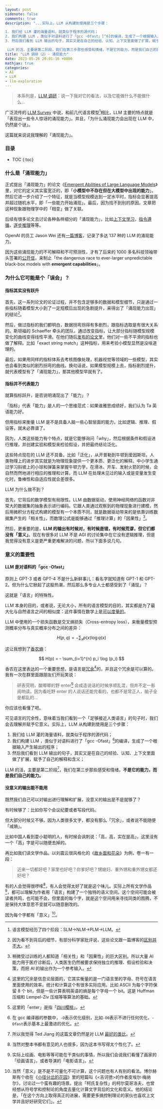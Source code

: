 ```yaml
---
layout: post
sidenote: false
comments: true
description: "...实际上，LLM 从构建到使用是三个步骤：

1. 我们给 LLM 灌的海量语料，就类似于程序的源代码；
2. 我们构建 LLM ，类似于对语料进行了「gcc -Ofast」[^6]的编译，生成了一个根据输入产生输出的程序；
3. 然后我们看到 LLM 输出的句子，其实又是在自己的经验、认知、上下文里面做了扩展，赋予了自己的解释和含义；

 LLM 的活，主要是第二阶段，我们在第三步那些感受和情绪，不是它的能力，而是我们自己的能力..."
title: "LLM 调研（2）- 涌现能力"
date: 2023-05-26 20:01:16 +0800
mathjax: true
categories:
- AI
- LLM
- llm-exploration
---
```


> 本系列是，[LLM 调研](/categories/llm-exploration/)：说一下我对它的看法，以及它能做什么不能做什么...

广泛流传的 [LLM Survey](https://github.com/RUCAIBox/LLMSurvey) 中说，和前几代语言模型[^1]相比，LLM 主要的特点就是「表现出一些令人惊讶的涌现能力」。并且，「为什么涌现能力会出现在 LLM 中，仍然是个谜」。

这篇就来说说我理解的「涌现能力」。

<h3>目录</h3>

- TOC
{:toc}

### 什么是「涌现能力」

正式提出「涌现能力」的论文《[Emergent Abilities of Large Language Models](https://arxiv.org/abs/2206.07682)》里，对它的定义其实蛮宽泛的，即「**小模型中不存在但在大模型中出现的能力**」。然后它进一步介绍了一个特征，就是当模型规模达到一定水平时，指标会显著提高并超过随机水平，即「一些能力开始涌现」。最后，因为找不到别的原因，文章把这种现象跟物理学中的「相变」做了关联。

后续有很多论文去讨论各种各样细分的「涌现能力」，比如[上下文学习](https://arxiv.org/abs/2005.14165)，[指令遵循](https://arxiv.org/abs/2109.01652)，[逐步推理](https://arxiv.org/abs/2201.11903)等等。

OpenAI 的员工 Jason Wei 还有[一篇博客](https://www.jasonwei.net/blog/emergence)，记录了多达 137 种的 LLM 的涌现能力。

因为这些涌现能力的不可解释和不可预测性，才有了后来的 1000 多名科技领袖带头签署的[公开信](https://futureoflife.org/open-letter/pause-giant-ai-experiments/)，来制止「the dangerous race to ever-larger unpredictable black-box models with **emergent capabilities**」。

### 为什么它可能是个「误会」？

#### 指标其实没有跃升

首先，这一系列论文的论证过程，并不包含足够多的数据和模型细节，只是通过一些指标随着模型大小到了一定规模后出现的急剧提升，来得出了「涌现能力出现」的结论[^2]。

然后，做过指标的我们都明白，数据拐弯拐得有多剧烈，跟指标选取是有很大关系的。斯坦福的 Schaeffer 牵头的团队，通过改变指标，让大部分指标随模型规模变化的曲线变得线性平滑。在他们随后[发布的论文](https://arxiv.org/abs/2304.15004)里，他们对一些不平滑的指标也做了解释。比如「exact string match」这种指标，用来考验小模型显然是没啥道理的。

最后，如果用同样的指标体系去考核图像处理，机器视觉等领域的一些模型，其实也会看到类似的剧烈拐弯的曲线。换句话说，如果模型规模上去，指标剧烈提升，就代表模型有了「涌现能力」，那其他模型早就有了。

#### 指标并不代表能力

就算指标跃升，是否说明涌现出了「能力」？

「指标」代表「能力」是人的一个思维范式：如果谁雅思成绩好，我们认为 Ta 英语能力好。

但用指标来衡量 LLM 是不是具备人脑一些心智层面的能力，比如逻辑、推理、假设等，就未必靠谱了。

因为，人类这些能力有个特点，就是它能够询问「why」，然后根据条件和假设进行推理，并创建实验和模型来检验假设，并把最终结论泛化。

这些特点现在的 LLM 还不具备。比如「泛化」，从开普勒到牛顿到爱因斯坦，人类物理上的进步其实就是为物理现象提供一个更本质、更泛化的解释。中小学生通过学习斜坡上的小球和弹簧来掌握牛顿力学，在滑冰、开车、发射火箭的时候，会自然而然地进行相应的推理和计算。而 LLM 在处理未见过的输入或是变量发生变化时，鲁棒性和自适应性就会差很多。

LLM 为什么做不到？

首先，它背后的数学模型有局限性。LLM 由数据驱动，使用神经网络的函数对非常大的数据集的抽象表示进行编码。它跟人类通过观察到的物理现象进行建模，然后用微积分方程式构建的模型有一个本质不同，就是数据驱动带来的是依靠训练数据集产生的「相关性」，而数理公式是能够通过「推理计算」的「因果性」[^3]。

然后，更重要的是，**LLM 的输出有时候对，有时候是错，有时候荒谬，但它们都没有「意义」**。现在有很多对 LLM 不是 AGI 的讨论集中在它没有逻辑推理，但是我觉得没有意义是更严重更难解决的问题，所以下面多说几句。

### 意义的重要性

#### LLM 是对语料的「gcc -Ofast」

原则上 GPT-3 或者 GPT-4 不是什么新鲜事儿：看名字就知道有 GPT-1 和 GPT-2。但为什么它掀起了这股热潮，然后那么多专业人士都感受到了「涌现」？

这就是「语言」的特殊性。

LLM 本身的目的，或者说，无论大小，所有的语言模型的目的，其实都是为了最大化与自然语言之间的相似度：这件事情在数学上是[可以度量的](https://en.wikipedia.org/wiki/Maximum_likelihood_estimation)。

LLM 中使用的一个损失函数是交叉熵损失（Cross-entropy loss），来衡量模型预测概率分布与真实概率分布之间的差异：

$$
H(p, q) = -\sum_{x} p(x) \log q(x)
$$

这让我想到了[香农熵](https://cs.stanford.edu/people/eroberts/courses/soco/projects/1999-00/information-theory/entropy_of_english_9.html)：

$$
H(p) = - \sum_{i=1}^{n} p_i \log (p_i)
$$

香农在这里表达的一个重要思想，是语言是[冗余](https://cs.stanford.edu/people/eroberts/courses/soco/projects/1999-00/information-theory/redundancy_5.html)[^4]的，并且这个冗余是可以算的。我有一次在群里面跟朋友们开玩笑说：

> 研表究明，酸唧唧的野 enter[^5] 会成造说话的时候序顺乱混，但并不定一影阅响读。因为看吃野 enter 的人说话还能完看的，也都不是常正人，脑子全是都乱的…

你应该也看懂了吧。

可见语言的冗余性，意味着当我们看到一个「足够接近人类语言」的句子时，我们会去理解并赋予它意义。实际上，LLM 从构建到使用是三个步骤：

1. 我们给 LLM 灌的海量语料，就类似于程序的源代码；
2. 我们构建 LLM ，类似于对语料进行了「gcc -Ofast」[^6]的编译，生成了一个根据输入产生输出的程序；
3. 然后我们看到 LLM 输出的句子，其实又是在自己的经验、认知、上下文里面做了扩展，赋予了自己的解释和含义；

 LLM 的活，主要是第二阶段[^7]，我们在第三步那些感受和情绪，**不是它的能力，而是我们自己的能力。**

#### 没意义的输出能不能用

既然我们自己可以对输出进行理解和扩展，没意义的输出是不是就够了？

有时候够了：比如你写个会议纪要或者写段代码。

但大部分时候又不够。因为人类很多文字，都没有那么「冗余」，或者说不能随便「减熵」。

比如中国人看到耍小聪明的人，有时候会讽刺说：「高，高，实在是高」，这里没有一个「高」字是可以随便去掉的。

再比如我们读文学作品。以刘震云很风格化的《[故乡面和花朵](https://book.douban.com/subject/1042830/)》为例，卷一有一段：

> 近来一切都好吧？家里也好吧？你爹好吧？甥媳妇、重外甥和重外甥女都还好吧？

有的人会觉得很啰嗦[^8]，有人会觉得太好了就是这个味儿。实际上所有文学作品[^9]，都可以理解为作者用「语言」构建了一个独特的语义空间。这个空间可能会被读者共鸣，也可能不会，但里面的每个字，就是这个空间用来寻找同类的图腾，不是保持大体意思不变就可以随意删改的。

因为每个字都有「意义」[^10]。

[^1]: 语言模型经历了四个阶段：SLM->NLM->PLM->LLM。
[^2]: 因为看不到背后的细节，有部分科学家批评说，这些论文跟一篇博客的[区别并不大](https://numbersallthewaydown.com/2023/04/06/gpt-4-technical-report-a-blog-post-masquerading-as-scientific-literature/)。
[^3]: 稍微受过训练的人都知道「相关性」和「因果性」的巨大区别。所以大量 AI 能力用于医疗诊断后，人类医生仍然被要求保持独立的推理、假设检验和决策，而把 AI 的输出作为一个参考输入。
[^4]: 这里的冗余是信息论层面的，它其实衡量的是一门语言里的字母、符号在语言里面使用的效率。统计和计算这个有很多实际应用。比如 ASCII 为每个字符保留 8 个 bit，但是一些计算表明英语的熵是每个字母一个 bit。这是 Huffman 压缩和 Lempel-Ziv 压缩等等算法的基础。
[^5]: 这里的「enter」是指「[四川樱桃](https://baike.baidu.com/item/%E5%9B%9B%E5%B7%9D%E6%A8%B1%E6%A1%83/8867475)」。
[^6]: 在 gcc 编译器的参数中，`-O`表示优化级别，比如`-O0`表示不进行任何优化，`-Ofast`表示基本上最激进的优化。
[^7]: 所以我觉得 Ted Jiang 的这篇文章仍然是对 LLM [最好的类比](https://www.newyorker.com/tech/annals-of-technology/chatgpt-is-a-blurry-jpeg-of-the-web)。
[^8]: 当然对整本书都有意见的人也很多，因为这本书写得太个性化了。
[^9]: 实际上绘画、电影等等可能在干类似的事情，所以我们会说我们看懂了画家的「绘画语言」，或者导演的「电影语言」。
[^10]: 当然「意义」是不是不可量化不可计算，这个问题也有人有别的看法。博尔赫斯有个收在《[小径分岔的花园](https://book.douban.com/subject/25796120/)》里的短篇叫《<吉诃徳>的作者皮埃尔·梅纳尔》，讨论过一个蛮有趣的场景。提出「柯氏复杂性」的柯尔莫哥洛夫，也曾经想从符号学和控制论的角度去量化计算文字背后的文化和意义。他的结论是，「在这个方向上取得真正的进展，需要更多搞控制理论的家伙也喜欢上文学并且好好研究它们」。